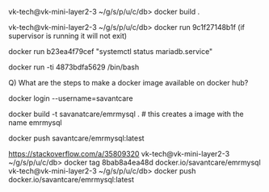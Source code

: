 vk-tech@vk-mini-layer2-3 ~/g/s/p/u/c/db> docker build .

vk-tech@vk-mini-layer2-3 ~/g/s/p/u/c/db> docker run 9c1f27148b1f
(if supervisor is running it will not exit)

docker run b23ea4f79cef "systemctl status mariadb.service"

docker run -ti 4873bdfa5629 /bin/bash

Q) What are the steps to make a docker image available on docker hub?

docker login --username=savantcare

docker build -t savanatcare/emrmysql . # this creates a image with the name emrmysql

docker push savantcare/emrmysql:latest

https://stackoverflow.com/a/35809320
vk-tech@vk-mini-layer2-3 ~/g/s/p/u/c/db> docker tag 8bab8a4ea48d docker.io/savantcare/emrmysql
vk-tech@vk-mini-layer2-3 ~/g/s/p/u/c/db> docker push docker.io/savantcare/emrmysql:latest
